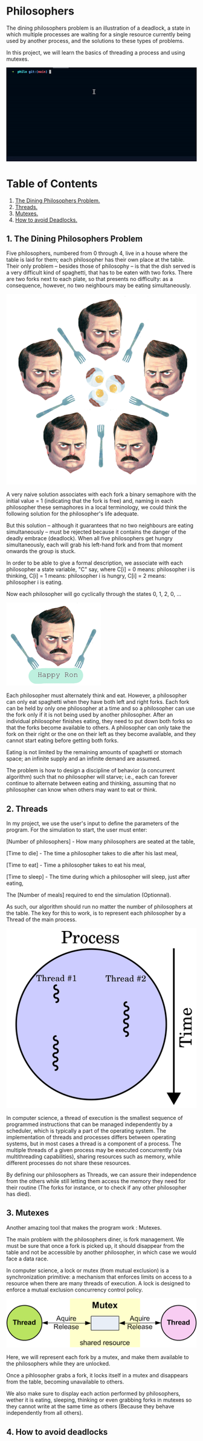 # Philosophers

The dining philosophers problem is an illustration of a deadlock, a state in which multiple processes are waiting for a single resource currently being used by another process, and the solutions to these types of problems. 

In this project, we will learn the basics of threading a process and using mutexes.

![Screenshot](/img/introgif.gif)

# Table of Contents

1. [ The Dining Philosophers Problem. ](#desc)
2. [ Threads. ](#threads)
3. [ Mutexes. ](#mutexes)
4. [How to avoid Deadlocks.](#deadlock)

<a name="desc"></a>
## 1. The Dining Philosophers Problem

Five philosophers, numbered from 0 through 4, live in a house where the table is laid for them; each philosopher has their own place at the table. Their only problem – besides those of philosophy – is that the dish served is a very difficult kind of spaghetti, that has to be eaten with two forks. There are two forks next to each plate, so that presents no difficulty: as a consequence, however, no two neighbours may be eating simultaneously.

![Screenshot](/img/at_the_table.png)

A very naive solution associates with each fork a binary semaphore with the initial value = 1 (indicating that the fork is free) and, naming in each philosopher these semaphores in a local terminology, we could think the following solution for the philosopher's life adequate.

But this solution – although it guarantees that no two neighbours are eating simultaneously – must be rejected because it contains the danger of the deadly embrace (deadlock). When all five philosophers get hungry simultaneously, each will grab his left-hand fork and from that moment onwards the group is stuck.

In order to be able to give a formal description, we associate with each philosopher a state variable, "C" say, where C[i] = 0 means: philosopher i is thinking, C[i] = 1 means: philosopher i is hungry, C[i] = 2 means: philosopher i is eating.

Now each philosopher will go cyclically through the states 0, 1, 2, 0, ...

![Screenshot](/img/happy_ron.png)

Each philosopher must alternately think and eat. However, a philosopher can only eat spaghetti when they have both left and right forks. Each fork can be held by only one philosopher at a time and so a philosopher can use the fork only if it is not being used by another philosopher. After an individual philosopher finishes eating, they need to put down both forks so that the forks become available to others. A philosopher can only take the fork on their right or the one on their left as they become available, and they cannot start eating before getting both forks.

Eating is not limited by the remaining amounts of spaghetti or stomach space; an infinite supply and an infinite demand are assumed.

The problem is how to design a discipline of behavior (a concurrent algorithm) such that no philosopher will starve; i.e., each can forever continue to alternate between eating and thinking, assuming that no philosopher can know when others may want to eat or think.

<a name="threads"></a>
## 2. Threads

In my project, we use the user's input to define the parameters of the program.
For the simulation to start, the user must enter: 

[Number of philosophers] - How many philosophers are seated at the table, 

[Time to die] - The time a philosopher takes to die after his last meal, 

[Time to eat] - Time a philosopher takes to eat his meal, 

[Time to sleep] - The time during which a philosopher will sleep, just after eating, 

The [Number of meals] required to end the simulation (Optionnal).

As such, our algorithm should run no matter the number of philosophers at the table.
The key for this to work, is to represent each philosopher by a Thread of the main process. 

![Screenshot](/img/1200px-Multithreaded_process.svg.png)

In computer science, a thread of execution is the smallest sequence of programmed instructions that can be managed independently by a scheduler, which is typically a part of the operating system. The implementation of threads and processes differs between operating systems, but in most cases a thread is a component of a process. The multiple threads of a given process may be executed concurrently (via multithreading capabilities), sharing resources such as memory, while different processes do not share these resources.

By defining our philosophers as Threads, we can assure their independence from the others while still letting them access the memory they need for their routine (The forks for instance, or to check if any other philosopher has died).


<a name="mutex"></a>
## 3. Mutexes

Another amazing tool that makes the program work : Mutexes.

The main problem with the philosophers diner, is fork management.
We must be sure that once a fork is picked up, it should disappear from the table and not be accessible by another philosopher, in which case we would face a data race.

In computer science, a lock or mutex (from mutual exclusion) is a synchronization primitive: a mechanism that enforces limits on access to a resource when there are many threads of execution. A lock is designed to enforce a mutual exclusion concurrency control policy.

![Screenshot](/img/Mutex.png)

Here, we will represent each fork by a mutex, and make them available to the philosophers while they are unlocked. 

Once a pihlosopher grabs a fork, it locks itself in a mutex and disappears from the table, becoming unavailable to others.

We also make sure to display each action performed by philosophers, wether it is eating, sleeping, thinking or even grabbing forks in mutexes so they cannot write at the same time as others (Because they behave independently from all others).

<a name="deadlock"></a>
## 4. How to avoid deadlocks
